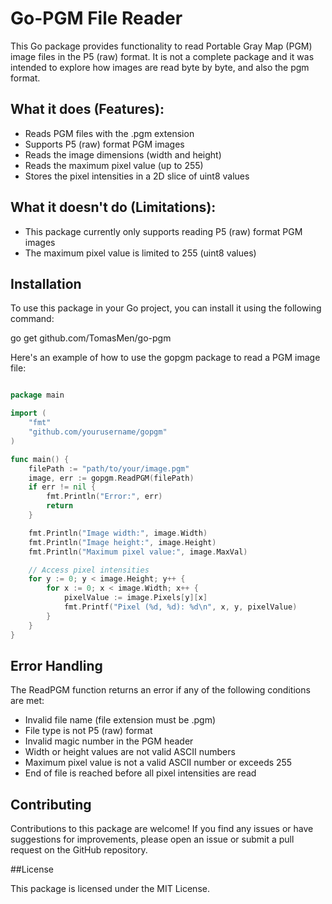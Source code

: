 # Go-PGM File Reader

This Go package provides functionality to read Portable Gray Map (PGM) image files in the P5 (raw) format.
It is not a complete package and it was intended to explore how images are read byte by byte, and also the pgm format.

## What it does (Features):

- Reads PGM files with the .pgm extension
- Supports P5 (raw) format PGM images
- Reads the image dimensions (width and height)
- Reads the maximum pixel value (up to 255)
- Stores the pixel intensities in a 2D slice of uint8 values

## What it doesn't do (Limitations):

- This package currently only supports reading P5 (raw) format PGM images
- The maximum pixel value is limited to 255 (uint8 values)

## Installation

To use this package in your Go project, you can install it using the following command:

go get github.com/TomasMen/go-pgm

Here's an example of how to use the gopgm package to read a PGM image file:

```go

package main

import (
    "fmt"
    "github.com/yourusername/gopgm"
)

func main() {
    filePath := "path/to/your/image.pgm"
    image, err := gopgm.ReadPGM(filePath)
    if err != nil {
        fmt.Println("Error:", err)
        return
    }

    fmt.Println("Image width:", image.Width)
    fmt.Println("Image height:", image.Height)
    fmt.Println("Maximum pixel value:", image.MaxVal)

    // Access pixel intensities
    for y := 0; y < image.Height; y++ {
        for x := 0; x < image.Width; x++ {
            pixelValue := image.Pixels[y][x]
            fmt.Printf("Pixel (%d, %d): %d\n", x, y, pixelValue)
        }
    }
}
```

## Error Handling

The ReadPGM function returns an error if any of the following conditions are met:

- Invalid file name (file extension must be .pgm)
- File type is not P5 (raw) format
- Invalid magic number in the PGM header
- Width or height values are not valid ASCII numbers
- Maximum pixel value is not a valid ASCII number or exceeds 255
- End of file is reached before all pixel intensities are read

## Contributing

Contributions to this package are welcome! If you find any issues or have suggestions for improvements, please open an issue or submit a pull request on the GitHub repository.

##License

This package is licensed under the MIT License.

